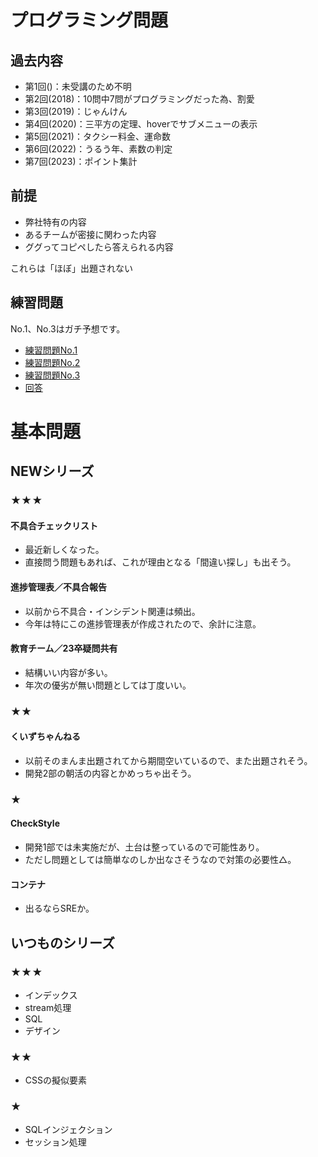 # プログラミング問題
## 過去内容
- 第1回()：未受講のため不明
- 第2回(2018)：10問中7問がプログラミングだった為、割愛
- 第3回(2019)：じゃんけん
- 第4回(2020)：三平方の定理、hoverでサブメニューの表示
- 第5回(2021)：タクシー料金、運命数
- 第6回(2022)：うるう年、素数の判定
- 第7回(2023)：ポイント集計

## 前提
- 弊社特有の内容
- あるチームが密接に関わった内容
- ググってコピペしたら答えられる内容

これらは「ほぼ」出題されない

## 練習問題
No.1、No.3はガチ予想です。

- [練習問題No.1](https://github.com/Shusota24/Programming-Excercise/blob/main/Toi-001.md)
- [練習問題No.2](https://github.com/Shusota24/Programming-Excercise/blob/main/Toi-002.md)
- [練習問題No.3](https://github.com/Shusota24/Programming-Excercise/blob/main/Toi-003.md)
- [回答](https://github.com/Shusota24/Programming-Excercise/blob/main/Answer.md)
  
# 基本問題

## NEWシリーズ

### ★★★
#### 不具合チェックリスト
- 最近新しくなった。
- 直接問う問題もあれば、これが理由となる「間違い探し」も出そう。

#### 進捗管理表／不具合報告
- 以前から不具合・インシデント関連は頻出。
- 今年は特にこの進捗管理表が作成されたので、余計に注意。

#### 教育チーム／23卒疑問共有
- 結構いい内容が多い。
- 年次の優劣が無い問題としては丁度いい。

### ★★
#### くいずちゃんねる
- 以前そのまんま出題されてから期間空いているので、また出題されそう。
- 開発2部の朝活の内容とかめっちゃ出そう。

### ★
#### CheckStyle
- 開発1部では未実施だが、土台は整っているので可能性あり。
- ただし問題としては簡単なのしか出なさそうなので対策の必要性△。

#### コンテナ
- 出るならSREか。

## いつものシリーズ
### ★★★
- インデックス
- stream処理
- SQL
- デザイン

### ★★
- CSSの擬似要素

### ★
- SQLインジェクション
- セッション処理

